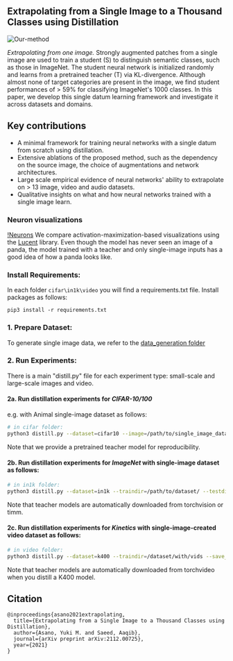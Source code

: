 Extrapolating from a Single Image to a Thousand Classes using Distillation
---
![Our-method](https://single-image-distill.github.io/resources/animation_final.gif)

*Extrapolating from one image.* 
Strongly augmented patches from a single image are used to train a student (S) to distinguish semantic classes, such as those in ImageNet. 
The student neural network is initialized randomly and learns from a pretrained teacher (T) via KL-divergence. 
Although almost none of target categories are present in the image, we find student performances of > 59% for classifying ImageNet's 1000 classes. 
In this paper, we develop this single datum learning framework and investigate it across datasets and domains.

## Key contributions

* A minimal framework for training neural networks with a single datum from scratch using distillation.
* Extensive ablations of the proposed method, such as the dependency on the source image, the choice of augmentations and network architectures.
* Large scale empirical evidence of neural networks' ability to extrapolate on > 13 image, video and audio datasets.
* Qualitative insights on what and how neural networks trained with a single image learn.

### Neuron visualizations
[!Neurons](https://single-image-distill.github.io/resources/fig_7.png)
We compare activation-maximization-based visualizations using the [Lucent](https://github.com/greentfrapp/lucent) library.
Even though the model has never seen an image of a panda, the model trained with a teacher and only single-image inputs has a good idea of how a panda looks like.
  
### Install Requirements:
In each folder `cifar\in1k\video` you will find a requirements.txt file. Install packages as follows:
```
pip3 install -r requirements.txt
```

### 1. Prepare Dataset: 
To generate single image data, we refer to the [data_generation folder](data_generation)

### 2. Run Experiments:
There is a main "distill.py" file for each experiment type: small-scale and large-scale images and video.

#### 2a. Run distillation experiments for *CIFAR-10/100*
e.g. with Animal single-image dataset as follows:
```sh
# in cifar folder:
python3 distill.py --dataset=cifar10 --image=/path/to/single_image_dataset/ --student=wrn_16_4 --teacher=wrn_40_4 
```
Note that we provide a pretrained teacher model for reproducibility.

#### 2b. Run distillation experiments for *ImageNet* with single-image dataset as follows:
```sh
# in in1k folder:
python3 distill.py --dataset=in1k --traindir=/path/to/dataset/ --testdir /ILSVRC12/val/ --save_dir=/path/to/savedir --student_arch=resnet50 --teacher_arch=resnet18 
```
Note that teacher models are automatically downloaded from torchvision or timm. 


#### 2c. Run distillation experiments for *Kinetics* with single-image-created video dataset as follows:
```sh
# in video folder:
python3 distill.py --dataset=k400 --traindir=/dataset/with/vids --save_dir=/path/to/savedir --teacher_arch=x3d_xs --test_data_path /path/to/k400/val
```
Note that teacher models are automatically downloaded from torchvideo when you distill a K400 model.


## Citation
```
@inproceedings{asano2021extrapolating,
  title={Extrapolating from a Single Image to a Thousand Classes using Distillation},
  author={Asano, Yuki M. and Saeed, Aaqib},
  journal={arXiv preprint arXiv:2112.00725},
  year={2021}
}
```

